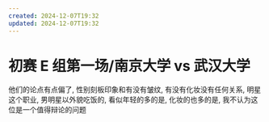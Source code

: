 ```yaml
---
created: 2024-12-07T19:32
updated: 2024-12-07T19:32
---
```

# 初赛 E 组第一场/南京大学 vs 武汉大学
他们的论点有点偏了, 性别刻板印象和有没有皱纹, 有没有化妆没有任何关系, 明星这个职业, 男明星以外貌吃饭的, 看似年轻的多的是, 化妆的也多的是, 我不认为这位是一个值得辩论的问题 
